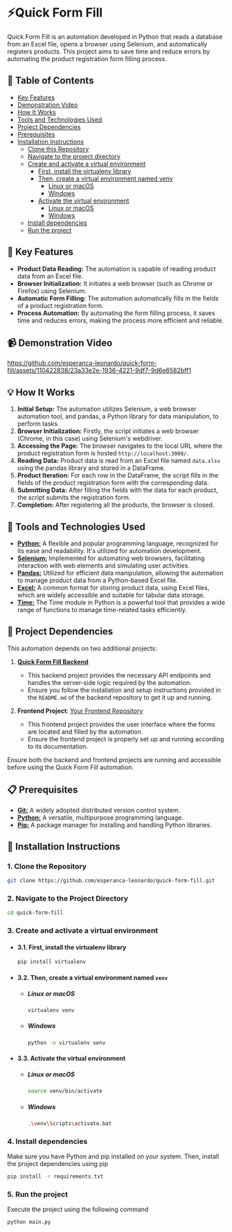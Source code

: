 # ⚡Quick Form Fill
Quick Form Fill is an automation developed in Python that reads a database from an Excel file, opens a browser using Selenium, and automatically registers products. This project aims to save time and reduce errors by automating the product registration form filling process.

## 📑 Table of Contents
- [Key Features](#-key-features)
- [Demonstration Video](#-demonstration-video)
- [How It Works](#-how-it-works)
- [Tools and Technologies Used](#-tools-and-technologies-used)
- [Project Dependencies](#-project-dependencies)
- [Prerequisites](#-prerequisites)
- [Installation Instructions](#-installation-instructions)
  - [Clone this Repository](#1-clone-the-repository)
  - [Navigate to the project directory](#2-navigate-to-the-project-directory)
  - [Create and activate a virtual environment](#3-create-and-activate-a-virtual-environment)
    - [First, install the virtualenv library](#31-first-install-the-virtualenv-library)
    - [Then, create a virtual environment named venv](#32-then-create-a-virtual-environment-named-venv)
      - [Linux or macOS](#linux-or-macos)
      - [Windows](#windows) 
    - [Activate the virtual environment](#33-activate-the-virtual-environment)
      - [Linux or macOS](#linux-or-macos-1)
      - [Windows](#windows-1)
  - [Install dependencies](#4-install-dependencies)
  - [Run the project](#5-run-the-project)

## 🚀 Key Features
- **Product Data Reading:** The automation is capable of reading product data from an Excel file. 
- **Browser Initialization:** It initiates a web browser (such as Chrome or Firefox) using Selenium. 
- **Automatic Form Filling:** The automation automatically fills in the fields of a product registration form. 
- **Process Automation:** By automating the form filling process, it saves time and reduces errors, making the process more efficient and reliable.

## 📹 Demonstration Video
https://github.com/esperanca-leonardo/quick-form-fill/assets/110422838/23a33e2e-1936-4221-9df7-9d6e6582bff1

## 💡 How It Works
1. **Initial Setup:** The automation utilizes Selenium, a web browser automation tool, and pandas, a Python library for data manipulation, to perform tasks.
2. **Browser Initialization:** Firstly, the script initiates a web browser (Chrome, in this case) using Selenium's webdriver.
3. **Accessing the Page:** The browser navigates to the local URL where the product registration form is hosted `http://localhost:3000/`.
4. **Reading Data:** Product data is read from an Excel file named `data.xlsx` using the pandas library and stored in a DataFrame.
5. **Product Iteration:** For each row in the DataFrame, the script fills in the fields of the product registration form with the corresponding data.
6. **Submitting Data:** After filling the fields with the data for each product, the script submits the registration form.
7. **Completion:** After registering all the products, the browser is closed.

## 🔧 Tools and Technologies Used
- [**Python:**](https://www.python.org/) A flexible and popular programming language, recognized for its ease and readability. It's utilized for automation development.
- [**Selenium:**](https://www.selenium.dev/) Implemented for automating web browsers, facilitating interaction with web elements and simulating user activities.
- [**Pandas:**](https://pandas.pydata.org/) Utilized for efficient data manipulation, allowing the automation to manage product data from a Python-based Excel file.
- [**Excel:**](https://support.microsoft.com/en-us/excel) A common format for storing product data, using Excel files, which are widely accessible and suitable for tabular data storage.
- [**Time:**](https://docs.python.org/3/library/time.html) The Time module in Python is a powerful tool that provides a wide range of functions to manage time-related tasks efficiently.

## 🔗 Project Dependencies
This automation depends on two additional projects:
1. [**Quick Form Fill Backend**](https://github.com/esperanca-leonardo/quick-form-fill-backend)
    - This backend project provides the necessary API endpoints and handles the server-side logic required by the automation.
    - Ensure you follow the installation and setup instructions provided in the `README.md` of the backend repository to get it up and running.

2. **Frontend Project**: [Your Frontend Repository](https://github.com/your-username/frontend-repo)
    - This frontend project provides the user interface where the forms are located and filled by the automation.
    - Ensure the frontend project is properly set up and running according to its documentation.

Ensure both the backend and frontend projects are running and accessible before using the Quick Form Fill automation.
  
## 📋 Prerequisites
- [**Git:**](https://git-scm.com/) A widely adopted distributed version control system.
- [**Python:**](https://www.python.org/) A versatile, multipurpose programming language.
- [**Pip:**](https://pip.pypa.io/en/stable/) A package manager for installing and handling Python libraries.

## 📝 Installation Instructions
### 1. Clone the Repository
```bash
git clone https://github.com/esperanca-leonardo/quick-form-fill.git
```

### 2. Navigate to the Project Directory
```bash
cd quick-form-fill
```

### 3. Create and activate a virtual environment

- #### 3.1. First, install the virtualenv library
    ```bash
    pip install virtualenv
    ```

- #### 3.2. Then, create a virtual environment named `venv`

  - ##### Linux or macOS
      ```bash
      virtualenv venv
      ```
  
  - ##### Windows
      ```bash
      python -m virtualenv venv
      ```

- #### 3.3. Activate the virtual environment
    
    - ##### Linux or macOS
        ```bash
        source venv/bin/activate
        ```
    
    - ##### Windows
        ```bash
        .\venv\Scripts\activate.bat
        ```

### 4. Install dependencies

Make sure you have Python and pip installed on your system. Then, install the project dependencies using pip

```bash
pip install -r requirements.txt
```

### 5. Run the project

Execute the project using the following command

```bash
python main.py
```
